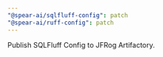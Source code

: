 ```yaml
---
"@spear-ai/sqlfluff-config": patch
"@spear-ai/ruff-config": patch
---
```


Publish SQLFluff Config to JFRog Artifactory.
